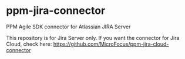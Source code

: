# ppm-jira-connector
PPM Agile SDK connector for Atlassian JIRA Server

This repository is for Jira Server only. If you want the connector for Jira Cloud, check here: https://github.com/MicroFocus/ppm-jira-cloud-connector
